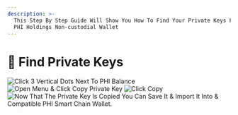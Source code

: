 ```yaml
---
description: >-
  This Step By Step Guide Will Show You How To Find Your Private Keys For Your
  PHI Holdings Non-custodial Wallet
---
```


# 🔐 Find Private Keys



![Click 3 Vertical Dots Next To PHI Balance](../../../.gitbook/assets/IMG\_5261.jpg) ![Open Menu & Click Copy Private Key](../../../.gitbook/assets/IMG\_5262.jpg) ![Click Copy](../../../.gitbook/assets/IMG\_5263.jpg) ![Now That The Private Key Is Copied You Can Save It & Import It Into & Compatible PHI Smart Chain Wallet. ](../../../.gitbook/assets/IMG\_5264.PNG)
